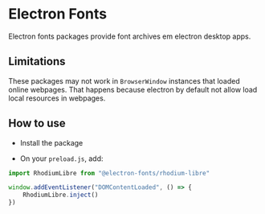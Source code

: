 # Electron Fonts

Electron fonts packages provide font archives em electron desktop apps.

## Limitations

These packages may not work in `BrowserWindow` instances that loaded online webpages. That happens because electron by default not allow load local resources in webpages.

## How to use

* Install the package

* On your `preload.js`, add:

```ts
import RhodiumLibre from "@electron-fonts/rhodium-libre"

window.addEventListener("DOMContentLoaded", () => {
    RhodiumLibre.inject()
})
```